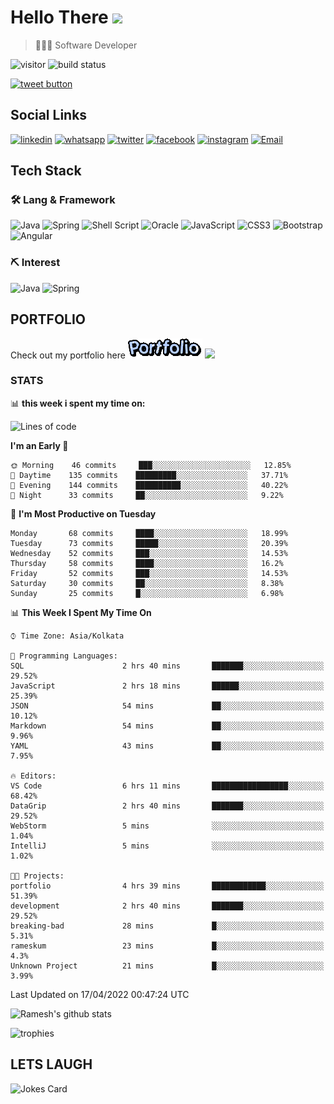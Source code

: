 
# Hello There <img src="https://media.giphy.com/media/hvRJCLFzcasrR4ia7z/giphy.gif" width="25px">

> 👨🏻‍💻 Software Developer

![visitor](https://visitor-badge.glitch.me/badge?page_id=rameskum) ![build status](https://github.com/rameskum/rameskum/workflows/build/badge.svg)

<a href="https://twitter.com/intent/tweet?text=Share&url=https%3A%2F%2Frameskum.com&hashtags=portfolio&original_referer=http%3A%2F%2Fgithub.com%2F&tw_p=tweetbutton" target="_blank">
  <img src="http://jpillora.com/github-twitter-button/img/tweet.png"
       alt="tweet button" title="Share"></img>
</a>

## Social Links

[![linkedin](https://img.shields.io/badge/LinkedIn-0077B5?style=for-the-badge&logo=linkedin&logoColor=white)](https://www.linkedin.com/in/rameskum/) [![whatsapp](https://img.shields.io/badge/WhatsApp-25D366?style=for-the-badge&logo=whatsapp&logoColor=white)](https://wa.me/+917064247865) [![twitter](https://img.shields.io/badge/Twitter-1DA1F2?style=for-the-badge&logo=twitter&logoColor=white)](https://twitter.com/rameskum) [![facebook](https://img.shields.io/badge/Facebook-1877F2?style=for-the-badge&logo=facebook&logoColor=white)](https://www.facebook.com/rameskum.fb) [![instagram](https://img.shields.io/badge/Instagram-E4405F?style=for-the-badge&logo=instagram&logoColor=white)](https://www.instagram.com/rameskum.ms/) [![Email](https://img.shields.io/badge/Microsoft_Outlook-0078D4?style=for-the-badge&logo=microsoft-outlook&logoColor=white)](mailto:rameskum.ms@outlook.com)

## Tech Stack

### 🛠 Lang & Framework

![Java](https://img.shields.io/badge/java-%23ED8B00.svg?style=for-the-badge&logo=java&logoColor=white) ![Spring](https://img.shields.io/badge/spring-%236DB33F.svg?style=for-the-badge&logo=spring&logoColor=white) ![Shell Script](https://img.shields.io/badge/shell_script-%23121011.svg?style=for-the-badge&logo=gnu-bash&logoColor=white) ![Oracle](https://img.shields.io/badge/Oracle-F80000?style=for-the-badge&logo=oracle&logoColor=white) ![JavaScript](https://img.shields.io/badge/javascript-%23323330.svg?style=for-the-badge&logo=javascript&logoColor=%23F7DF1E) ![CSS3](https://img.shields.io/badge/css3-%231572B6.svg?style=for-the-badge&logo=css3&logoColor=white) ![Bootstrap](https://img.shields.io/badge/bootstrap-%23563D7C.svg?style=for-the-badge&logo=bootstrap&logoColor=white) ![Angular](https://img.shields.io/badge/angular-%23DD0031.svg?style=for-the-badge&logo=angular&logoColor=white)

### ⛏ Interest

![Java](https://img.shields.io/badge/java-%23ED8B00.svg?style=for-the-badge&logo=java&logoColor=white) ![Spring](https://img.shields.io/badge/spring-%236DB33F.svg?style=for-the-badge&logo=spring&logoColor=white)

## PORTFOLIO

Check out my portfolio here [![PORFOLIO](res/portfolio.gif)](https://rameskum.com) <img src="https://media4.giphy.com/media/3ohhwjlY5Qvz1SA4Y8/giphy.gif?cid=790b7611c14d5b41f651c2be47dde117af00c078726bf08f&rid=giphy.gif&ct=s" width="30px">

### STATS

📊 **this week i spent my time on:**

<!--START_SECTION:waka-->
![Lines of code](https://img.shields.io/badge/From%20Hello%20World%20I%27ve%20Written-557%20Thousand%20lines%20of%20code-blue)

**I'm an Early 🐤** 

```text
🌞 Morning    46 commits     ███░░░░░░░░░░░░░░░░░░░░░░   12.85% 
🌆 Daytime    135 commits    █████████░░░░░░░░░░░░░░░░   37.71% 
🌃 Evening    144 commits    ██████████░░░░░░░░░░░░░░░   40.22% 
🌙 Night      33 commits     ██░░░░░░░░░░░░░░░░░░░░░░░   9.22%

```
📅 **I'm Most Productive on Tuesday** 

```text
Monday       68 commits     ████░░░░░░░░░░░░░░░░░░░░░   18.99% 
Tuesday      73 commits     █████░░░░░░░░░░░░░░░░░░░░   20.39% 
Wednesday    52 commits     ███░░░░░░░░░░░░░░░░░░░░░░   14.53% 
Thursday     58 commits     ████░░░░░░░░░░░░░░░░░░░░░   16.2% 
Friday       52 commits     ███░░░░░░░░░░░░░░░░░░░░░░   14.53% 
Saturday     30 commits     ██░░░░░░░░░░░░░░░░░░░░░░░   8.38% 
Sunday       25 commits     █░░░░░░░░░░░░░░░░░░░░░░░░   6.98%

```


📊 **This Week I Spent My Time On** 

```text
⌚︎ Time Zone: Asia/Kolkata

💬 Programming Languages: 
SQL                      2 hrs 40 mins       ███████░░░░░░░░░░░░░░░░░░   29.52% 
JavaScript               2 hrs 18 mins       ██████░░░░░░░░░░░░░░░░░░░   25.39% 
JSON                     54 mins             ██░░░░░░░░░░░░░░░░░░░░░░░   10.12% 
Markdown                 54 mins             ██░░░░░░░░░░░░░░░░░░░░░░░   9.96% 
YAML                     43 mins             ██░░░░░░░░░░░░░░░░░░░░░░░   7.95%

🔥 Editors: 
VS Code                  6 hrs 11 mins       █████████████████░░░░░░░░   68.42% 
DataGrip                 2 hrs 40 mins       ███████░░░░░░░░░░░░░░░░░░   29.52% 
WebStorm                 5 mins              ░░░░░░░░░░░░░░░░░░░░░░░░░   1.04% 
IntelliJ                 5 mins              ░░░░░░░░░░░░░░░░░░░░░░░░░   1.02%

🐱‍💻 Projects: 
portfolio                4 hrs 39 mins       ████████████░░░░░░░░░░░░░   51.39% 
development              2 hrs 40 mins       ███████░░░░░░░░░░░░░░░░░░   29.52% 
breaking-bad             28 mins             █░░░░░░░░░░░░░░░░░░░░░░░░   5.31% 
rameskum                 23 mins             █░░░░░░░░░░░░░░░░░░░░░░░░   4.3% 
Unknown Project          21 mins             █░░░░░░░░░░░░░░░░░░░░░░░░   3.99%

```


 Last Updated on 17/04/2022 00:47:24 UTC
<!--END_SECTION:waka-->

![Ramesh's github stats](https://github-readme-stats.vercel.app/api?username=rameskum&show_icons=true&count_private=true&theme=dark)

![trophies](https://github-profile-trophy.vercel.app/?username=rameskum)

## LETS LAUGH

![Jokes Card](https://readme-jokes.vercel.app/api)


